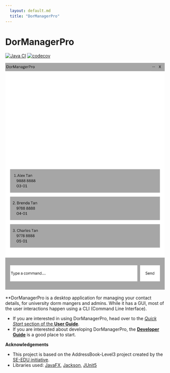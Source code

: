 ```yaml
---
  layout: default.md
  title: "DorManagerPro"
---
```


# DorManagerPro

[![Java CI](https://github.com/AY2425S1-CS2103T-W09-4/tp/actions/workflows/gradle.yml/badge.svg)](https://github.com/AY2425S1-CS2103T-W09-4/tp/actions/workflows/gradle.yml)
[![codecov](https://codecov.io/gh/se-edu/addressbook-level3/branch/master/graph/badge.svg)](https://codecov.io/gh/se-edu/addressbook-level3)

![Ui](images/Ui.png)

**DorManagerPro is a desktop application for managing your contact details, for university dorm mangers and admins. While it has a GUI, most of the user interactions happen using a CLI (Command Line Interface).

* If you are interested in using DorManagerPro, head over to the [_Quick Start_ section of the **User Guide**](UserGuide.html#quick-start).
* If you are interested about developing DorManagerPro, the [**Developer Guide**](DeveloperGuide.html) is a good place to start.


**Acknowledgements**

* This project is based on the AddressBook-Level3 project created by the [SE-EDU initiative](https://se-education.org).
* Libraries used: [JavaFX](https://openjfx.io/), [Jackson](https://github.com/FasterXML/jackson), [JUnit5](https://github.com/junit-team/junit5)
